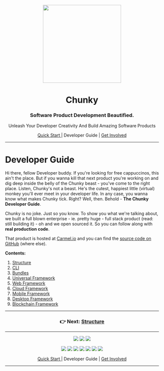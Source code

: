 <p align="center"> <img src="https://raw.githubusercontent.com/fluidtrends/chunky/master/logo.gif" width="256px"> 

<h1 align="center"> Chunky </h1>
<h3 align="center"> Software Product Development Beautified. </h3>
<p align="center"> Unleash Your Developer Creativity And Build Amazing Software Products </p>

</p>

<p align="center">
<a href="docs/start/README.md"> Quick Start </a> |
Developer Guide |
<a href="docs/contrib/README.md"> Get Involved </a>
</p>

---

# Developer Guide

Hi there, fellow Developer buddy. If you're looking for free cappuccinos, this ain't the place. But if you wanna kill that next product you're working on and dig deep inside the belly of the Chunky beast - you've come to the right place. Listen, Chunky's not a beast. He's the cutest, happiest little (virtual) monkey you'll ever meet in your developer life. In any case, you wanna know what makes Chunky tick. Right? Well, then. Behold - **The Chunky Developer Guide**.

Chunky is no joke. Just so you know. To show you what we're talking about, we built a full blown enterprise - ie. pretty huge - full stack product (read: still building it) - oh and we open sourced it. So you can follow along with **real production code**.

That product is hosted at [Carmel.io](https://carmel.io) and you can find the [source code on GitHub](https://github.com/fluidtrend/carmel) (where else).

**Contents:**

1. [Structure](structure/)
2. [CLI](cli/)
3. [Bundles](bundles/)
4. [Universal Framework](universal/)
5. [Web Framework](web/)
6. [Cloud Framework](cloud/)
7. [Mobile Framework](mobile/)
8. [Desktop Framework](desktop/)
9. [Blockchain Framework](blockchain/)


---

<h3 align="center">
 👉 Next: <a href="structure/README.md"> Structure </a>
</h3>

---

<p align="center">
<a href="https://circleci.com/gh/fluidtrends/chunky"><img src="https://circleci.com/gh/fluidtrends/chunky.svg?style=svg"/></a>
<a href="https://codeclimate.com/github/fluidtrends/chunky/test_coverage"><img src="https://api.codeclimate.com/v1/badges/f6621e761f82f6c84f40/test_coverage" /></a>
<a href="https://codeclimate.com/github/fluidtrends/chunky/maintainability"><img src="https://api.codeclimate.com/v1/badges/f6621e761f82f6c84f40/maintainability"/></a>
</p>

<p align="center">
<a href="https://www.npmjs.com/package/chunky-cli">
<img src="https://img.shields.io/npm/v/chunky-cli.svg?color=green&label=CLI&style=flat-square"/></a>
<a href="https://www.npmjs.com/package/react-chunky">
<img src="https://img.shields.io/npm/v/react-chunky.svg?color=green&label=universal&style=flat-square"/></a>
<a href="https://www.npmjs.com/package/react-dom-chunky">
<img src="https://img.shields.io/npm/v/react-dom-chunky.svg?color=green&label=web&style=flat-square"/></a>
<a href="https://www.npmjs.com/package/react-cloud-chunky">
<img src="https://img.shields.io/npm/v/react-cloud-chunky.svg?color=green&label=cloud&style=flat-square"/></a>
<a href="https://www.npmjs.com/package/react-native-chunky">
<img src="https://img.shields.io/npm/v/react-native-chunky.svg?color=blue&label=mobile&style=flat-square"/></a>
<a href="https://www.npmjs.com/package/react-electron-chunky">
<img src="https://img.shields.io/npm/v/react-electron-chunky.svg?color=blue&label=desktop&style=flat-square"/></a>
<a href="https://www.npmjs.com/package/react-blockchain-chunky">
<img src="https://img.shields.io/npm/v/react-blockchain-chunky.svg?color=blue&label=blockchain&style=flat-square"/><a/>
</p>

<p align="center">
<a href="docs/start/README.md"> Quick Start </a> |
Developer Guide  |
<a href="docs/contrib/README.md"> Get Involved </a>
</p>

---